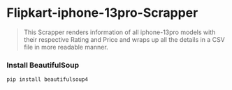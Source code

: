 # Flipkart-iphone-13pro-Scrapper

> This Scrapper renders information of all iphone-13pro models with their respective Rating and Price and wraps up all the details in a CSV file in more readable manner.

### Install BeautifulSoup
```
pip install beautifulsoup4
```
